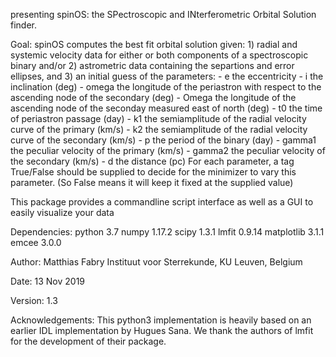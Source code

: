 presenting spinOS: the SPectroscopic and INterferometric Orbital Solution finder.

Goal:
    spinOS computes the best fit orbital solution given:
     1) radial and systemic velocity data for either or both components of a spectroscopic binary and/or
     2) astrometric data containing the separtions and error ellipses, and
     3) an initial guess of the parameters:
        - e        the eccentricity
        - i        the inclination (deg)
        - omega    the longitude of the periastron with respect to the ascending node of the secondary (deg)
        - Omega    the longitude of the ascending node of the seconday measured east of north (deg)
        - t0       the time of periastron passage (day)
        - k1       the semiamplitude of the radial velocity curve of the primary (km/s)
        - k2       the semiamplitude of the radial velocity curve of the secondary (km/s)
        - p        the period of the binary (day)
        - gamma1   the peculiar velocity of the primary (km/s)
        - gamma2   the peculiar velocity of the secondary (km/s)
        - d        the distance (pc)
        For each parameter, a tag True/False should be supplied to decide for the minimizer to vary this parameter. (So
        False means it will keep it fixed at the supplied value)

This package provides a commandline script interface as well as a GUI to easily visualize your data

Dependencies:
    python 3.7
    numpy 1.17.2
    scipy 1.3.1
    lmfit 0.9.14
    matplotlib 3.1.1
    emcee 3.0.0

Author:
    Matthias Fabry
    Instituut voor Sterrekunde, KU Leuven, Belgium

Date:
    13 Nov 2019

Version:
    1.3

Acknowledgements:
    This python3 implementation is heavily based on an earlier IDL implementation by Hugues Sana.
    We thank the authors of lmfit for the development of their package.
